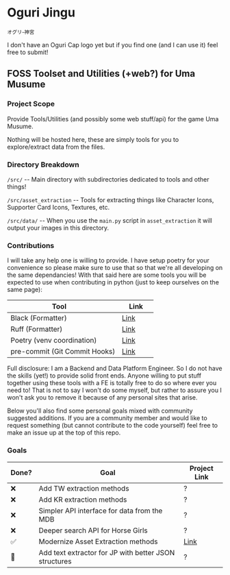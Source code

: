 # Oguri Jingu

<sup> オグリ-神宮 </sup>

I don't have an Oguri Cap logo yet but if you find one (and I can use it) feel free to submit!

## FOSS Toolset and Utilities (+web?) for Uma Musume

### Project Scope

Provide Tools/Utilities (and possibly some web stuff/api) for the game Uma Musume.

Nothing will be hosted here, these are simply tools for you to explore/extract data from the files.

### Directory Breakdown

`/src/` -- Main directory with subdirectories dedicated to tools and other things!

`/src/asset_extraction` -- Tools for extracting things like Character Icons, Supporter Card Icons, Textures, etc.

`/src/data/` -- When you use the `main.py` script in `asset_extraction` it will output your images in this directory.

### Contributions

I will take any help one is willing to provide. I have setup poetry for your convenience so please make sure to use that so that we're all developing on the same dependancies! With that said here are some tools you will be expected to use when contributing in python (just to keep ourselves on the same page):

| Tool                          | Link                                              |
| ----------------------------- | ------------------------------------------------- |
| Black (Formatter)             | [Link](https://github.com/psf/black)              |
| Ruff (Formatter)              | [Link](https://github.com/astral-sh/ruff)         |
| Poetry (venv coordination)    | [Link](https://python-poetry.org/)                |
| pre-commit (Git Commit Hooks) | [Link](https://pre-commit.com/)                   |

Full disclosure: I am a Backend and Data Platform Engineer. So I do not have the skills (yet!) to provide solid front ends. Anyone willing to put stuff together using these tools with a FE is totally free to do so where ever you need to! That is not to say I won't do some myself, but rather to assure you I won't ask you to remove it because of any personal sites that arise.

Below you'll also find some personal goals mixed with community suggested additions. If you are a community member and would like to request something (but cannot contribute to the code yourself) feel free to make an issue up at the top of this repo.

### Goals

| Done?              | Goal                                        | Project Link                                                                 |
| ------------------ | ------------------------------------------- | ---------------------------------------------------------------------------- |
| :x:                | Add TW extraction methods                   | ?                                                                            |
| :x:                | Add KR extraction methods                   | ?                                                                            |
| :x:                | Simpler API interface for data from the MDB | ?                                                                            |
| :x:                | Deeper search API for Horse Girls           | ?                                                                            |
| :white_check_mark: | Modernize Asset Extraction methods          | [Link](https://github.com/wesh92/oguri-jingu/tree/main/src/asset_extraction) |
| 👷 | Add text extractor for JP with better JSON structures | ? |
